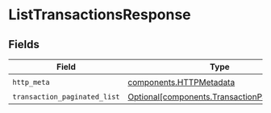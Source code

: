 # ListTransactionsResponse


## Fields

| Field                                                                                                | Type                                                                                                 | Required                                                                                             | Description                                                                                          |
| ---------------------------------------------------------------------------------------------------- | ---------------------------------------------------------------------------------------------------- | ---------------------------------------------------------------------------------------------------- | ---------------------------------------------------------------------------------------------------- |
| `http_meta`                                                                                          | [components.HTTPMetadata](../../models/components/httpmetadata.md)                                   | :heavy_check_mark:                                                                                   | N/A                                                                                                  |
| `transaction_paginated_list`                                                                         | [Optional[components.TransactionPaginatedList]](../../models/components/transactionpaginatedlist.md) | :heavy_minus_sign:                                                                                   | N/A                                                                                                  |